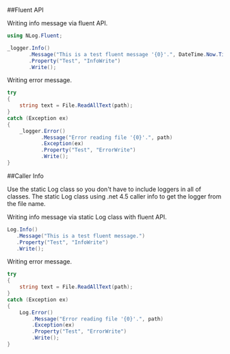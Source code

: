##Fluent API

Writing info message via fluent API.

```c#
using NLog.Fluent;

_logger.Info()
       .Message("This is a test fluent message '{0}'.", DateTime.Now.Ticks)
       .Property("Test", "InfoWrite")
       .Write();
```

Writing error message.

```c#
try
{
    string text = File.ReadAllText(path);
}
catch (Exception ex)
{
    _logger.Error()
           .Message("Error reading file '{0}'.", path)
           .Exception(ex)
           .Property("Test", "ErrorWrite")
           .Write();
}
```

##Caller Info

Use the static Log class so you don't have to include loggers in all of classes.  The static Log class using .net 4.5 caller info to get the logger from the file name. 

Writing info message via static Log class with fluent API.

```c#
Log.Info()
   .Message("This is a test fluent message.")
   .Property("Test", "InfoWrite")
   .Write();
```

Writing error message.

```c#
try
{
    string text = File.ReadAllText(path);
}
catch (Exception ex)
{
    Log.Error()
        .Message("Error reading file '{0}'.", path)
        .Exception(ex)
        .Property("Test", "ErrorWrite")
        .Write();
}
```